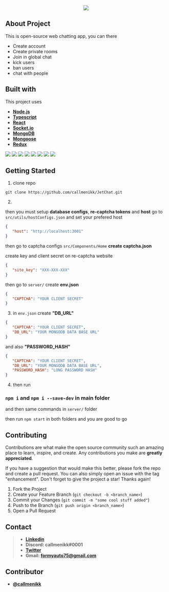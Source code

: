 <div align="center">
	<img src="https://i.ibb.co/GRrgpSW/large-jetchat.png">
</div>

## About Project
This is open-source web chatting app, you can there

* Create account
* Create private rooms
* Join in global chat 
* kick users
* ban users
* chat with people

## Built with 

This project uses 
* **[Node.js](https://github.com/nodejs/node)**
* **[Typescript](https://github.com/microsoft/TypeScript)**
* **[React](https://github.com/facebook/react)**
* **[Socket.io](https://github.com/socketio/socket.io)**
* **[MongoDB](https://github.com/mongodb/mongo)**
*  **[Mongoose](https://github.com/Automattic/mongoose)**
*  **[Redux](https://github.com/reduxjs/redux)**

<div>
<img src="https://img.shields.io/badge/MongoDB-4EA94B?style=for-the-badge&logo=mongodb&logoColor=white">
<img src="https://img.shields.io/badge/React-20232A?style=for-the-badge&logo=react&logoColor=61DAFB">
<img src="https://img.shields.io/badge/React_Router-CA4245?style=for-the-badge&logo=react-router&logoColor=white">
<img src="https://img.shields.io/badge/Redux-593D88?style=for-the-badge&logo=redux&logoColor=white`">
<img src="https://img.shields.io/badge/Sass-CC6699?style=for-the-badge&logo=sass&logoColor=white">
<img src="https://img.shields.io/badge/Socket.io-010101?&style=for-the-badge&logo=Socket.io&logoColor=white">
<img src="https://img.shields.io/badge/JavaScript-323330?style=for-the-badge&logo=javascript&logoColor=F7DF1E">
<img src="https://img.shields.io/badge/TypeScript-007ACC?style=for-the-badge&logo=typescript&logoColor=white">
</div>

## Getting Started

1) clone repo
```shell
git clone https://github.com/callmenikk/JetChat.git
```
2)
then you must setup **database configs**, **re-captcha tokens** and **host**
go to `src/utils/hostConfigs.json`
and set your prefered host

```json
{
   "host": "http://localhost:3001"
}
```

then go to captcha configs `src/Components/Home`
**create captcha.json**

create key and client secret on re-captcha website 

```json
{
   "site_key": "XXX-XXX-XXX"    
}
```

then go to `server/`
create **env.json**

```json
{
   "CAPTCHA": "YOUR CLIENT SECRET"
}
```

3) in `env.json` create **"DB_URL"**

```json
{
   "CAPTCHA": "YOUR CLIENT SECRET",
   "DB_URL": "YOUR MONGODB DATA BASE URL"
}
```

and also **"PASSWORD_HASH"**

```json
{
   "CAPTCHA": "YOUR CLIENT SECRET",
   "DB_URL": "YOUR MONGODB DATA BASE URL",
   "PASSWORD_HASH": "LONG PASSWORD HASH"
}
```

4) then run 

### `npm i` and `npm i --save-dev` in main folder

and then same commands in `server/` folder

then run `npm start` in both folders and you are good to go

## Contributing
Contributions are what make the open source community such an amazing place to learn, inspire, and create. Any contributions you make are **greatly appreciated**.

If you have a suggestion that would make this better, please fork the repo and create a pull request. You can also simply open an issue with the tag "enhancement". Don't forget to give the project a star! Thanks again!

1.  Fork the Project
2.  Create your Feature Branch (`git checkout -b <branch_name>`)
3.  Commit your Changes (`git commit -m "some cool stuff added"`)
4.  Push to the Branch (`git push origin <branch_name>`)
5.  Open a Pull Request

## Contact

> - **[Linkedin](https://www.linkedin.com/in/nikoloz-imerlishvili-576a43203/)**
> - **Discord: callmenikk#0001**
> - **[Twitter](https://twitter.com/callmenikkkk)**
> - **Gmail: formyauto75@gmail.com**

## Contributor

- **[@callmenikk](https://github.com/callmenikk)**
